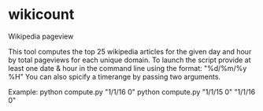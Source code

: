 # wikicount
Wikipedia pageview

This tool computes the top 25 wikipedia articles for the given day and hour by total pageviews for each unique domain.
To launch the script provide at least one date & hour in the command line using the format:
"%d/%m/%y %H"
You can also spicify a timerange by passing two arguments.

Example:
python compute.py "1/1/16 0"
python compute.py "1/1/15 0" "1/1/16 0"
